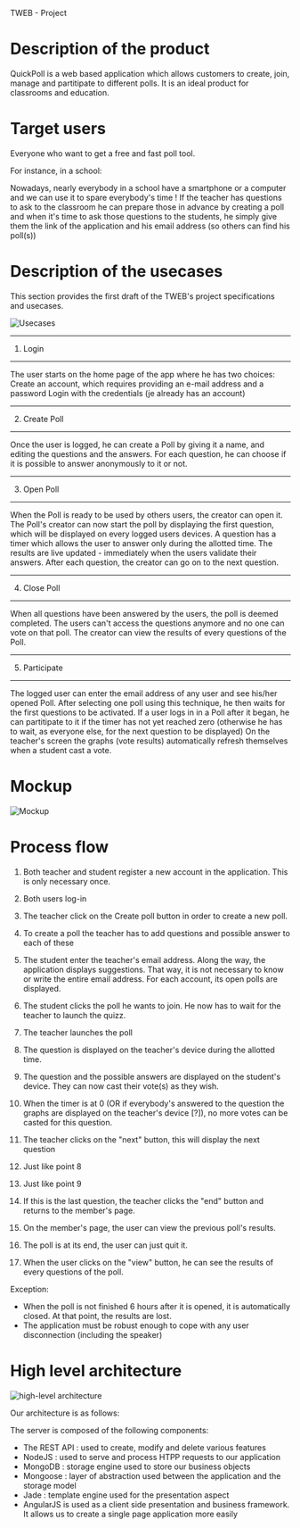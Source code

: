 TWEB - Project

Description of the product
========================================
QuickPoll is a web based application which allows customers to create, join, manage and partitipate to different polls. It is an ideal product for classrooms and education.

Target users
========================================
Everyone who want to get a free and fast poll tool.

For instance, in a school:

Nowadays, nearly everybody in a school have a smartphone or a computer and we can use it to spare everybody's time ! If the teacher has questions to ask to the classroom he can prepare those in advance by creating a poll and when it's time to ask those questions to the students, he simply  give them the link of the application and his email address (so others can find his poll(s))


Description of the usecases
========================================
This section provides the first draft of the TWEB's project specifications and usecases.

![Usecases](./pictures/General_Usecases_V0.bmp)

----------------------------------------
1) Login
----------------------------------------
The user starts on the home page of the app where he has two choices:
	Create an account, which requires providing an e-mail address and a password
	Login with the credentials (je already has an account)

----------------------------------------
2) Create Poll
----------------------------------------
Once the user is logged, he can create a Poll by giving it a name, and editing the
questions and the answers.
For each question, he can choose if it is possible to answer anonymously to it or not.

----------------------------------------
3) Open Poll
----------------------------------------
When the Poll is ready to be used by others users, the creator can open it. The Poll's
creator can now start the poll by displaying the first question, which will be displayed on every logged users devices.
A question has a timer which allows the user to answer only during the allotted time.
The results are live updated - immediately when the users validate their answers.
After each question, the creator can go on to the next question.

----------------------------------------
4) Close Poll
----------------------------------------
When all questions have been answered by the users, the poll is deemed completed.
The users can't access the questions anymore and no one can vote on that poll.
The creator can view the results of every questions of the Poll.

----------------------------------------
5) Participate
----------------------------------------
The logged user can enter the email address of any user and see his/her opened Poll.
After selecting one poll using this technique, he then waits for the first questions to be activated.
If a user logs in in a Poll after it began, he can partitipate to it if the timer has not yet reached zero (otherwise he has to wait, as everyone else, for the next question to be displayed)
On the teacher's screen the graphs (vote results) automatically refresh themselves when a student cast a vote.

Mockup
=========================================

![Mockup](./pictures/mockups_visio_v0.png)

Process flow
=========================================

1. Both teacher and student register a new account in the application. This is only necessary once.

2. Both users log-in

3. The teacher click on the Create poll button in order to create a new poll.

4. To create a poll the teacher has to add questions and possible answer to each of these

5. The student enter the teacher's email address. Along the way, the application displays suggestions. That way, it is not necessary to know or write the entire email address. For each account, its open polls are displayed.

6. The student clicks the poll he wants to join. He now has to wait for the teacher to launch the quizz.

7. The teacher launches the poll

8. The question is displayed on the teacher's device during the allotted time.

9. The question and the possible answers are displayed on the student's device. They can now cast their vote(s) as they wish.

10. When the timer is at 0 (OR if everybody's answered to the question the graphs are displayed on the teacher's device [?]), no more votes can be casted for this question.

11. The teacher clicks on the "next" button, this will display the next question

12. Just like point 8

13. Just like point 9

14. If this is the last question, the teacher clicks the "end" button and returns to the member's
page.

15. On the member's page, the user can view the previous poll's results.

16. The poll is at its end, the user can just quit it.

17. When the user clicks on the "view" button, he can see the results of every questions of the poll.

Exception:

* When the poll is not finished 6 hours after it is opened, it is automatically closed. At that point, the results are lost.
* The application must be robust enough to cope with any user disconnection (including the speaker) 

High level architecture
=======================================

![high-level architecture](./pictures/architecture_bloc_v0.png)

Our architecture is as follows:

The server is composed of the following components:

* The REST API : used to create, modify and delete various features
* NodeJS : used to serve and process HTPP requests to our application
* MongoDB : storage engine used to store our business objects
* Mongoose : layer of abstraction used between the application and the storage model
* Jade : template engine used for the presentation aspect
* AngularJS is used as a client side presentation and business framework. It allows us to create a single page application more easily
